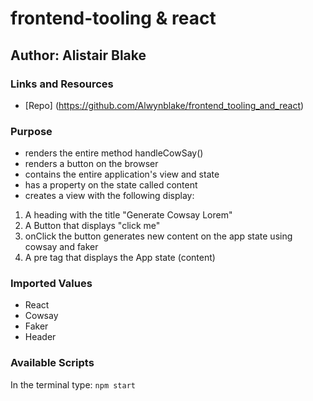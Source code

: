 # frontend-tooling & react

## Author: Alistair Blake
### Links and Resources
* [Repo] (https://github.com/Alwynblake/frontend_tooling_and_react)

### Purpose
* renders the entire method handleCowSay()
* renders a button on the browser
* contains the entire application's view and state
* has a property on the state called content
* creates a view with the following display:
1.	A heading with the title "Generate Cowsay Lorem"
2.	A Button that displays "click me"
3. onClick the button generates new content on the app state using cowsay and faker
4.	A pre tag that displays the App state (content)

### Imported Values
*	React
*	Cowsay
*	Faker
*	Header

### Available Scripts
In the terminal type: `npm start`
